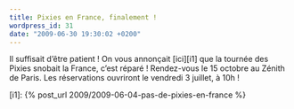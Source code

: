 ```yaml
---
title: Pixies en France, finalement !
wordpress_id: 31
date: "2009-06-30 19:30:02 +0200"
---
```


Il suffisait d’être patient ! On vous annonçait [ici][i1] que la tournée des
Pixies snobait la France, c’est réparé ! Rendez-vous le 15 octobre au Zénith de
Paris. Les réservations ouvriront le vendredi 3 juillet, à 10h !

[i1]: {% post_url 2009/2009-06-04-pas-de-pixies-en-france %}
